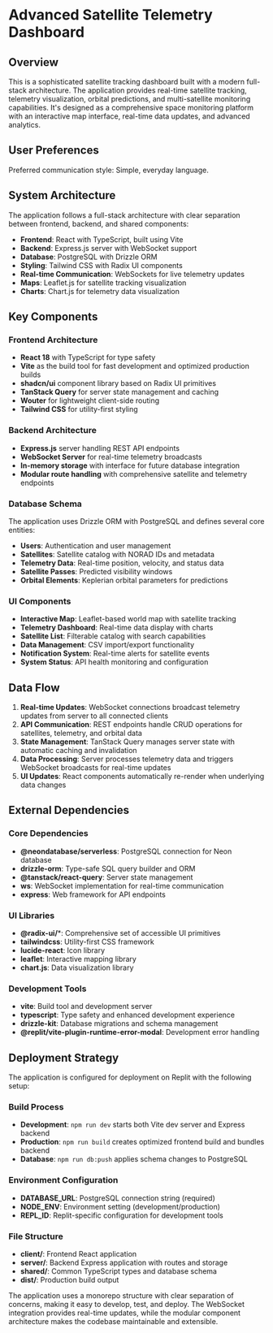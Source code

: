 # Advanced Satellite Telemetry Dashboard

## Overview

This is a sophisticated satellite tracking dashboard built with a modern full-stack architecture. The application provides real-time satellite tracking, telemetry visualization, orbital predictions, and multi-satellite monitoring capabilities. It's designed as a comprehensive space monitoring platform with an interactive map interface, real-time data updates, and advanced analytics.

## User Preferences

Preferred communication style: Simple, everyday language.

## System Architecture

The application follows a full-stack architecture with clear separation between frontend, backend, and shared components:

- **Frontend**: React with TypeScript, built using Vite
- **Backend**: Express.js server with WebSocket support
- **Database**: PostgreSQL with Drizzle ORM
- **Styling**: Tailwind CSS with Radix UI components
- **Real-time Communication**: WebSockets for live telemetry updates
- **Maps**: Leaflet.js for satellite tracking visualization
- **Charts**: Chart.js for telemetry data visualization

## Key Components

### Frontend Architecture
- **React 18** with TypeScript for type safety
- **Vite** as the build tool for fast development and optimized production builds
- **shadcn/ui** component library based on Radix UI primitives
- **TanStack Query** for server state management and caching
- **Wouter** for lightweight client-side routing
- **Tailwind CSS** for utility-first styling

### Backend Architecture
- **Express.js** server handling REST API endpoints
- **WebSocket Server** for real-time telemetry broadcasts
- **In-memory storage** with interface for future database integration
- **Modular route handling** with comprehensive satellite and telemetry endpoints

### Database Schema
The application uses Drizzle ORM with PostgreSQL and defines several core entities:
- **Users**: Authentication and user management
- **Satellites**: Satellite catalog with NORAD IDs and metadata
- **Telemetry Data**: Real-time position, velocity, and status data
- **Satellite Passes**: Predicted visibility windows
- **Orbital Elements**: Keplerian orbital parameters for predictions

### UI Components
- **Interactive Map**: Leaflet-based world map with satellite tracking
- **Telemetry Dashboard**: Real-time data display with charts
- **Satellite List**: Filterable catalog with search capabilities
- **Data Management**: CSV import/export functionality
- **Notification System**: Real-time alerts for satellite events
- **System Status**: API health monitoring and configuration

## Data Flow

1. **Real-time Updates**: WebSocket connections broadcast telemetry updates from server to all connected clients
2. **API Communication**: REST endpoints handle CRUD operations for satellites, telemetry, and orbital data
3. **State Management**: TanStack Query manages server state with automatic caching and invalidation
4. **Data Processing**: Server processes telemetry data and triggers WebSocket broadcasts for real-time updates
5. **UI Updates**: React components automatically re-render when underlying data changes

## External Dependencies

### Core Dependencies
- **@neondatabase/serverless**: PostgreSQL connection for Neon database
- **drizzle-orm**: Type-safe SQL query builder and ORM
- **@tanstack/react-query**: Server state management
- **ws**: WebSocket implementation for real-time communication
- **express**: Web framework for API endpoints

### UI Libraries
- **@radix-ui/***: Comprehensive set of accessible UI primitives
- **tailwindcss**: Utility-first CSS framework
- **lucide-react**: Icon library
- **leaflet**: Interactive mapping library
- **chart.js**: Data visualization library

### Development Tools
- **vite**: Build tool and development server
- **typescript**: Type safety and enhanced development experience
- **drizzle-kit**: Database migrations and schema management
- **@replit/vite-plugin-runtime-error-modal**: Development error handling

## Deployment Strategy

The application is configured for deployment on Replit with the following setup:

### Build Process
- **Development**: `npm run dev` starts both Vite dev server and Express backend
- **Production**: `npm run build` creates optimized frontend build and bundles backend
- **Database**: `npm run db:push` applies schema changes to PostgreSQL

### Environment Configuration
- **DATABASE_URL**: PostgreSQL connection string (required)
- **NODE_ENV**: Environment setting (development/production)
- **REPL_ID**: Replit-specific configuration for development tools

### File Structure
- **client/**: Frontend React application
- **server/**: Backend Express application with routes and storage
- **shared/**: Common TypeScript types and database schema
- **dist/**: Production build output

The application uses a monorepo structure with clear separation of concerns, making it easy to develop, test, and deploy. The WebSocket integration provides real-time updates, while the modular component architecture makes the codebase maintainable and extensible.